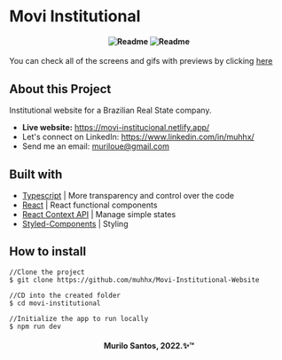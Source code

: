 <h1>Movi Institutional</h1>

<h4 align="center">
  <img alt="Readme" title="Readme" src="./github/PREVIEW_NAVIGATION.gif" />
  <img alt="Readme" title="Readme" src="./github/PREVIEW_RESPONSIVE_MOBILE.gif" />
</h4>

You can check all of the screens and gifs with previews by clicking [here](https://github.com/muhhx/Movi-Institutional-Website/tree/master/github)

## About this Project
Institutional website for a Brazilian Real State company.

- **Live website:** <https://movi-institucional.netlify.app/>
- Let's connect on LinkedIn: <https://www.linkedin.com/in/muhhx/>
- Send me an email: muriloue@gmail.com

## Built with
- [Typescript](https://www.typescriptlang.org/) | More transparency and control over the code
- [React](https://reactjs.org/docs/getting-started.html) | React functional components
- [React Context API](https://reactjs.org/docs/context.html) | Manage simple states
- [Styled-Components](https://styled-components.com/) | Styling


## How to install

```
//Clone the project
$ git clone https://github.com/muhhx/Movi-Institutional-Website

//CD into the created folder
$ cd movi-institutional

//Initialize the app to run locally
$ npm run dev
```

<h4 align="center">Murilo Santos, 2022.✨™</h4>